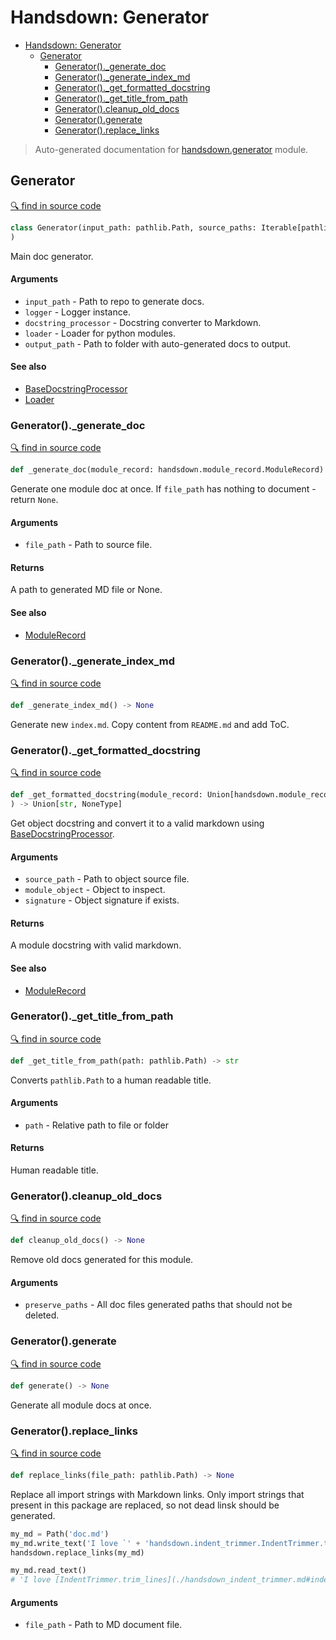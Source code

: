 # Handsdown: Generator

- [Handsdown: Generator](#handsdown-generator)
  - [Generator](#generator)
    - [Generator()._generate_doc](#generator_generate_doc)
    - [Generator()._generate_index_md](#generator_generate_index_md)
    - [Generator()._get_formatted_docstring](#generator_get_formatted_docstring)
    - [Generator()._get_title_from_path](#generator_get_title_from_path)
    - [Generator().cleanup_old_docs](#generatorcleanup_old_docs)
    - [Generator().generate](#generatorgenerate)
    - [Generator().replace_links](#generatorreplace_links)

> Auto-generated documentation for [handsdown.generator](../handsdown/generator.py) module.

## Generator

[🔍 find in source code](../handsdown/generator.py#L17)

```python
class Generator(input_path: pathlib.Path, source_paths: Iterable[pathlib.Path], logger: Union[logging.Logger, NoneType] = None, docstring_processor: Union[handsdown.processors.base.BaseDocstringProcessor, NoneType] = None, loader: Union[handsdown.loader.Loader, NoneType] = None, output_path: Union[pathlib.Path, NoneType] = None, raise_import_errors: bool = False,
)
```

Main doc generator.

#### Arguments

- `input_path` - Path to repo to generate docs.
- `logger` - Logger instance.
- `docstring_processor` - Docstring converter to Markdown.
- `loader` - Loader for python modules.
- `output_path` - Path to folder with auto-generated docs to output.

#### See also

- [BaseDocstringProcessor](./handsdown_processors_base.md#basedocstringprocessor)
- [Loader](./handsdown_loader.md#loader)

### Generator()._generate_doc

[🔍 find in source code](../handsdown/generator.py#L101)

```python
def _generate_doc(module_record: handsdown.module_record.ModuleRecord) -> None
```

Generate one module doc at once. If `file_path` has nothing to document - return `None`.

#### Arguments

- `file_path` - Path to source file.

#### Returns

A path to generated MD file or None.

#### See also

- [ModuleRecord](./handsdown_module_record.md#modulerecord)

### Generator()._generate_index_md

[🔍 find in source code](../handsdown/generator.py#L295)

```python
def _generate_index_md() -> None
```

Generate new `index.md`. Copy content from `README.md` and add ToC.

### Generator()._get_formatted_docstring

[🔍 find in source code](../handsdown/generator.py#L241)

```python
def _get_formatted_docstring(module_record: Union[handsdown.module_record.ModuleRecord, handsdown.module_record.ModuleObjectRecord], signature: Union[str, NoneType] = None,
) -> Union[str, NoneType]
```

Get object docstring and convert it to a valid markdown using
[BaseDocstringProcessor](./handsdown_processors_base.md#basedocstringprocessor).

#### Arguments

- `source_path` - Path to object source file.
- `module_object` - Object to inspect.
- `signature` - Object signature if exists.

#### Returns

A module docstring with valid markdown.

#### See also

- [ModuleRecord](./handsdown_module_record.md#modulerecord)

### Generator()._get_title_from_path

[🔍 find in source code](../handsdown/generator.py#L352)

```python
def _get_title_from_path(path: pathlib.Path) -> str
```

Converts `pathlib.Path` to a human readable title.

#### Arguments

- `path` - Relative path to file or folder

#### Returns

Human readable title.

### Generator().cleanup_old_docs

[🔍 find in source code](../handsdown/generator.py#L82)

```python
def cleanup_old_docs() -> None
```

Remove old docs generated for this module.

#### Arguments

- `preserve_paths` - All doc files generated paths that should not be deleted.

### Generator().generate

[🔍 find in source code](../handsdown/generator.py#L136)

```python
def generate() -> None
```

Generate all module docs at once.

### Generator().replace_links

[🔍 find in source code](../handsdown/generator.py#L175)

```python
def replace_links(file_path: pathlib.Path) -> None
```

Replace all import strings with Markdown links. Only import strings that present in this
package are replaced, so not dead linsk should be generated.

```python
my_md = Path('doc.md')
my_md.write_text('I love `' + 'handsdown.indent_trimmer.IndentTrimmer.trim_lines` function!')
handsdown.replace_links(my_md)

my_md.read_text()
# 'I love [IndentTrimmer.trim_lines](./handsdown_indent_trimmer.md#indenttrimmertrim_lines) function!'
```

#### Arguments

- `file_path` - Path to MD document file.
